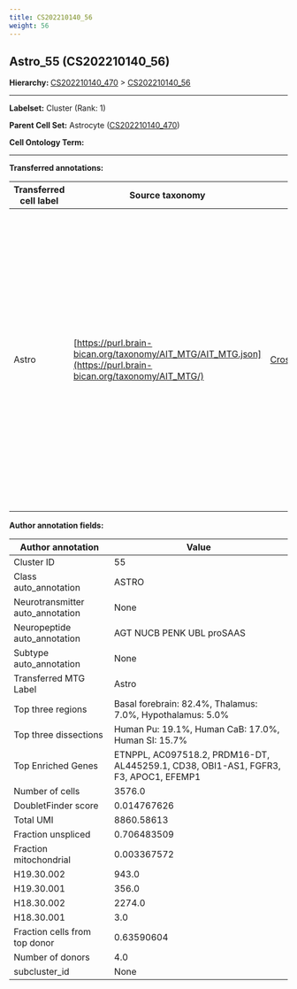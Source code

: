 ```yaml
---
title: CS202210140_56
weight: 56
---
```

## Astro_55 (CS202210140_56)
<b>Hierarchy: </b>
[CS202210140_470](../CS202210140_470) >
[CS202210140_56](../CS202210140_56)

---


**Labelset:** Cluster (Rank: 1)

**Parent Cell Set:** Astrocyte ([CS202210140_470](../CS202210140_470))



**Cell Ontology Term:** 

[MARKER GENES.]: #


---

[TRANSFERRED ANNOTATIONS.]: #


**Transferred annotations:**

| Transferred cell label | Source taxonomy | Source node accession | Algorithm name | Comment |
|------------------------|-----------------|-----------------------|----------------|---------|
|Astro|[https://purl.brain-bican.org/taxonomy/AIT_MTG/AIT_MTG.json](https://purl.brain-bican.org/taxonomy/AIT_MTG/)|[CrossArea_subclass:e47396020a](https://purl.brain-bican.org/taxonomy/AIT_MTG/CrossArea_subclass_e47396020a)||We performed PCA (50 components) on our full dataset, trained a random forest classifier (scikit-learn, class_ weight=‘balanced’, max_depth=50) on the MTG labels, and then predicted labels for all cells. We labeled each cluster with the mode of its constituent cells if two conditions were met: more than 0.8 of predicted labels matched the mode, and the mean probability of these pre- dictions was greater than 0.8.|

[AUTHOR ANNOTATION FIELDS.]: #


**Author annotation fields:**

| Author annotation | Value |
|-------------------|-------|
|Cluster ID|55|
|Class auto_annotation|ASTRO|
|Neurotransmitter auto_annotation|None|
|Neuropeptide auto_annotation|AGT NUCB PENK UBL proSAAS|
|Subtype auto_annotation|None|
|Transferred MTG Label|Astro|
|Top three regions|Basal forebrain: 82.4%, Thalamus: 7.0%, Hypothalamus: 5.0%|
|Top three dissections|Human Pu: 19.1%, Human CaB: 17.0%, Human SI: 15.7%|
|Top Enriched Genes|ETNPPL, AC097518.2, PRDM16-DT, AL445259.1, CD38, OBI1-AS1, FGFR3, F3, APOC1, EFEMP1|
|Number of cells|3576.0|
|DoubletFinder score|0.014767626|
|Total UMI|8860.58613|
|Fraction unspliced|0.706483509|
|Fraction mitochondrial|0.003367572|
|H19.30.002|943.0|
|H19.30.001|356.0|
|H18.30.002|2274.0|
|H18.30.001|3.0|
|Fraction cells from top donor|0.63590604|
|Number of donors|4.0|
|subcluster_id|None|
